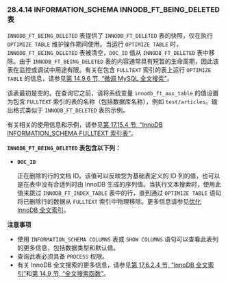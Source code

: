### 28.4.14 INFORMATION_SCHEMA INNODB_FT_BEING_DELETED 表

`INNODB_FT_BEING_DELETED` 表提供了 `INNODB_FT_DELETED` 表的快照，仅在执行 `OPTIMIZE TABLE` 维护操作期间使用。当运行 `OPTIMIZE TABLE` 时，`INNODB_FT_BEING_DELETED` 表被清空，`DOC_ID` 值从 `INNODB_FT_DELETED` 表中移除。由于 `INNODB_FT_BEING_DELETED` 表的内容通常具有短暂的生命周期，因此该表在监控或调试中用途有限。有关在包含 `FULLTEXT` 索引的表上运行 `OPTIMIZE TABLE` 的信息，请参见[第 14.9.6 节, “微调 MySQL 全文搜索”](#fine-tuning-mysql-full-text-search)。

该表最初是空的。在查询它之前，请将系统变量 `innodb_ft_aux_table` 的值设置为包含 `FULLTEXT` 索引的表的名称（包括数据库名称），例如 `test/articles`。输出格式类似于 `INNODB_FT_DELETED` 表的示例。

有关相关的使用信息和示例，请参见[第 17.15.4 节, “InnoDB INFORMATION_SCHEMA FULLTEXT 索引表”](#innodb-information-schema-fulltext-index-tables)。

**`INNODB_FT_BEING_DELETED` 表包含以下列：**

- **`DOC_ID`**
  
  正在删除的行的文档 ID。该值可以反映您为基础表定义的 ID 列的值，也可以是在表中没有合适列时由 InnoDB 生成的序列值。当执行文本搜索时，使用此值来跳过 `INNODB_FT_INDEX_TABLE` 表中的行，直到通过 `OPTIMIZE TABLE` 语句将已删除行的数据从 `FULLTEXT` 索引中物理移除。更多信息请参见[优化 InnoDB 全文索引](#optimizing-innodb-full-text-indexes)。

**注意事项**

- 使用 `INFORMATION_SCHEMA COLUMNS` 表或 `SHOW COLUMNS` 语句可以查看此表列的更多信息，包括数据类型和默认值。
- 查询此表必须具备 `PROCESS` 权限。
- 有关 InnoDB 全文搜索的更多信息，请参见[第 17.6.2.4 节, “InnoDB 全文索引”](#innodb-full-text-indexes)和[第 14.9 节, “全文搜索函数”](#full-text-search-functions)。
